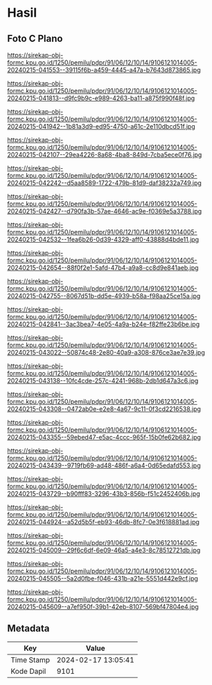 # Hasil

## Foto C Plano

https://sirekap-obj-formc.kpu.go.id/1250/pemilu/pdpr/91/06/12/10/14/9106121014005-20240215-041553--39115f6b-a459-4445-a47a-b7643d873865.jpg

https://sirekap-obj-formc.kpu.go.id/1250/pemilu/pdpr/91/06/12/10/14/9106121014005-20240215-041813--d9fc9b9c-e989-4263-ba11-a875f990f48f.jpg

https://sirekap-obj-formc.kpu.go.id/1250/pemilu/pdpr/91/06/12/10/14/9106121014005-20240215-041942--1b81a3d9-ed95-4750-a61c-2e110dbcd51f.jpg

https://sirekap-obj-formc.kpu.go.id/1250/pemilu/pdpr/91/06/12/10/14/9106121014005-20240215-042107--29ea4226-8a68-4ba8-849d-7cba5ece0f76.jpg

https://sirekap-obj-formc.kpu.go.id/1250/pemilu/pdpr/91/06/12/10/14/9106121014005-20240215-042242--d5aa8589-1722-479b-81d9-daf38232a749.jpg

https://sirekap-obj-formc.kpu.go.id/1250/pemilu/pdpr/91/06/12/10/14/9106121014005-20240215-042427--d790fa3b-57ae-4646-ac9e-f0369e5a3788.jpg

https://sirekap-obj-formc.kpu.go.id/1250/pemilu/pdpr/91/06/12/10/14/9106121014005-20240215-042532--1fea6b26-0d39-4329-aff0-43888d4bde11.jpg

https://sirekap-obj-formc.kpu.go.id/1250/pemilu/pdpr/91/06/12/10/14/9106121014005-20240215-042654--88f0f2e1-5afd-47b4-a9a8-cc8d9e841aeb.jpg

https://sirekap-obj-formc.kpu.go.id/1250/pemilu/pdpr/91/06/12/10/14/9106121014005-20240215-042755--8067d51b-dd5e-4939-b58a-f98aa25ce15a.jpg

https://sirekap-obj-formc.kpu.go.id/1250/pemilu/pdpr/91/06/12/10/14/9106121014005-20240215-042841--3ac3bea7-4e05-4a9a-b24e-f82ffe23b6be.jpg

https://sirekap-obj-formc.kpu.go.id/1250/pemilu/pdpr/91/06/12/10/14/9106121014005-20240215-043022--50874c48-2e80-40a9-a308-876ce3ae7e39.jpg

https://sirekap-obj-formc.kpu.go.id/1250/pemilu/pdpr/91/06/12/10/14/9106121014005-20240215-043138--10fc4cde-257c-4241-968b-2db1d647a3c6.jpg

https://sirekap-obj-formc.kpu.go.id/1250/pemilu/pdpr/91/06/12/10/14/9106121014005-20240215-043308--0472ab0e-e2e8-4a67-9c11-0f3cd2216538.jpg

https://sirekap-obj-formc.kpu.go.id/1250/pemilu/pdpr/91/06/12/10/14/9106121014005-20240215-043355--59ebed47-e5ac-4ccc-965f-15b0fe62b682.jpg

https://sirekap-obj-formc.kpu.go.id/1250/pemilu/pdpr/91/06/12/10/14/9106121014005-20240215-043439--9719fb69-ad48-486f-a6a4-0d65edafd553.jpg

https://sirekap-obj-formc.kpu.go.id/1250/pemilu/pdpr/91/06/12/10/14/9106121014005-20240215-043729--b90fff83-3296-43b3-856b-f51c2452406b.jpg

https://sirekap-obj-formc.kpu.go.id/1250/pemilu/pdpr/91/06/12/10/14/9106121014005-20240215-044924--a52d5b5f-eb93-46db-8fc7-0e3f618881ad.jpg

https://sirekap-obj-formc.kpu.go.id/1250/pemilu/pdpr/91/06/12/10/14/9106121014005-20240215-045009--29f6c6df-6e09-46a5-a4e3-8c78512721db.jpg

https://sirekap-obj-formc.kpu.go.id/1250/pemilu/pdpr/91/06/12/10/14/9106121014005-20240215-045505--5a2d0fbe-f046-431b-a21e-5551d442e9cf.jpg

https://sirekap-obj-formc.kpu.go.id/1250/pemilu/pdpr/91/06/12/10/14/9106121014005-20240215-045609--a7ef950f-39b1-42eb-8107-569bf47804e4.jpg


## Metadata

| Key        | Value               |
| ---------- | ------------------- |
| Time Stamp | 2024-02-17 13:05:41 |
| Kode Dapil | 9101                |



